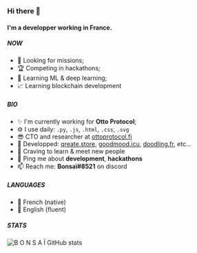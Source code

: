 ### Hi there 👋

#### I'm a developper working in France.

##### NOW

- 🔎 Looking for missions;
- 🏆 Competing in hackathons;
- 🤖 Learning ML & deep learning;
- 📈 Learning blockchain development

##### BIO

- ✨ I'm currently working for **Otto Protocol**;
- ⚙️ I use daily: `.py`, `.js`, `.html`, `.css`, `.svg`
- 😎 CTO and researcher at [ottoprotocol.fi](https://www.ottoprotocol.fi)
- 💅 Developped: [qreate.store](https://qreate.bonsainoodle.app), [goodmood.icu](https://goodmood.icu), [doodling.fr](https://www.doodling.fr), etc…
- 🌱 Craving to learn & meet new people
- 💬 Ping me about **development**, **hackathons**
- 📫 Reach me: **Bonsaï#8521** on discord

##### LANGUAGES
- 🍷 French (native)
- 🍵 English (fluent)

##### STATS
![B O N S A Ï GitHub stats](https://github-readme-stats.vercel.app/api?username=bonsainoodle&show_icons=true&theme=tokyonight)
